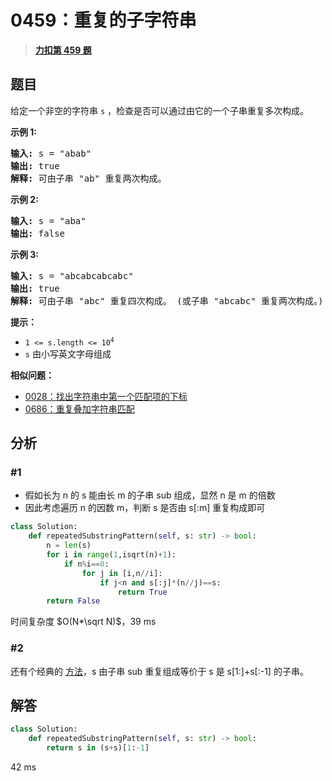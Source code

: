 # 0459：重复的子字符串


> <u>**[力扣第 459 题](https://leetcode.cn/problems/repeated-substring-pattern/)**</u>

## 题目

<p>给定一个非空的字符串<meta charset="UTF-8" /> <code>s</code> ，检查是否可以通过由它的一个子串重复多次构成。</p>



<p><strong>示例 1:</strong></p>

<pre>
<strong>输入:</strong> s = "abab"
<strong>输出:</strong> true
<strong>解释:</strong> 可由子串 "ab" 重复两次构成。
</pre>

<p><strong>示例 2:</strong></p>

<pre>
<strong>输入:</strong> s = "aba"
<strong>输出:</strong> false
</pre>

<p><strong>示例 3:</strong></p>

<pre>
<strong>输入:</strong> s = "abcabcabcabc"
<strong>输出:</strong> true
<strong>解释:</strong> 可由子串 "abc" 重复四次构成。 (或子串 "abcabc" 重复两次构成。)
</pre>



<p><b>提示：</b></p>

<p><meta charset="UTF-8" /></p>

<ul>
<li><code>1 &lt;= s.length &lt;= 10<sup>4</sup></code></li>
<li><code>s</code> 由小写英文字母组成</li>
</ul>


**相似问题：**
- [0028：找出字符串中第一个匹配项的下标](/leetcode/0028)
- [0686：重复叠加字符串匹配](/leetcode/0686)


## 分析

### #1

- 假如长为 n 的 s 能由长 m 的子串 sub 组成，显然 n 是 m 的倍数
- 因此考虑遍历 n 的因数 m，判断 s 是否由 s[:m] 重复构成即可

```python
class Solution:
    def repeatedSubstringPattern(self, s: str) -> bool:
        n = len(s)
        for i in range(1,isqrt(n)+1):
            if n%i==0:
                for j in [i,n//i]:
                    if j<n and s[:j]*(n//j)==s:
                        return True
        return False
```
时间复杂度 $O(N*\sqrt N)$，39 ms

### #2

还有个经典的 [方法](https://leetcode-cn.com/problems/repeated-substring-pattern/solution/zhong-fu-de-zi-zi-fu-chuan-by-leetcode-solution/)，s 由子串 sub 重复组成等价于 s 是 s[1:]+s[:-1] 的子串。


## 解答

```python
class Solution:
    def repeatedSubstringPattern(self, s: str) -> bool:
        return s in (s+s)[1:-1]
```
42 ms
